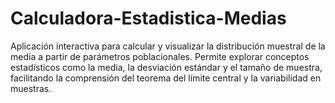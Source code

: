 # Calculadora-Estadistica-Medias
Aplicación interactiva para calcular y visualizar la distribución muestral de la media a partir de parámetros poblacionales. Permite explorar conceptos estadísticos como la media, la desviación estándar y el tamaño de muestra, facilitando la comprensión del teorema del límite central y la variabilidad en muestras.
